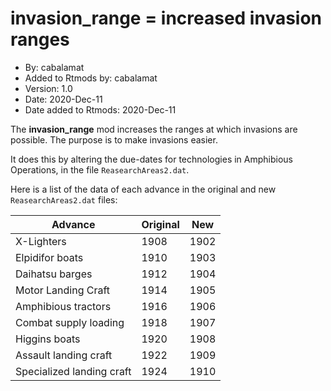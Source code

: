 # invasion_range = increased invasion ranges

* By: cabalamat
* Added to Rtmods by: cabalamat
* Version: 1.0
* Date: 2020-Dec-11
* Date added to Rtmods: 2020-Dec-11

The **invasion_range** mod increases the ranges at which invasions 
are possible. The purpose is to make invasions easier.

It does this by altering the due-dates for technologies in 
Amphibious Operations, in the file `ReasearchAreas2.dat`.

Here is a list of the data of each advance in the original and new
`ReasearchAreas2.dat` files:

Advance                     | Original | New
--------------------------- | -------- | ------
X-Lighters                  |  1908    |  1902
Elpidifor boats             |  1910    |  1903
Daihatsu barges             |  1912    |  1904
Motor Landing Craft         |  1914    |  1905
Amphibious tractors         |  1916    |  1906
Combat supply loading       |  1918    |  1907
Higgins boats               |  1920    |  1908
Assault landing craft       |  1922    |  1909
Specialized landing craft   |  1924    |  1910
